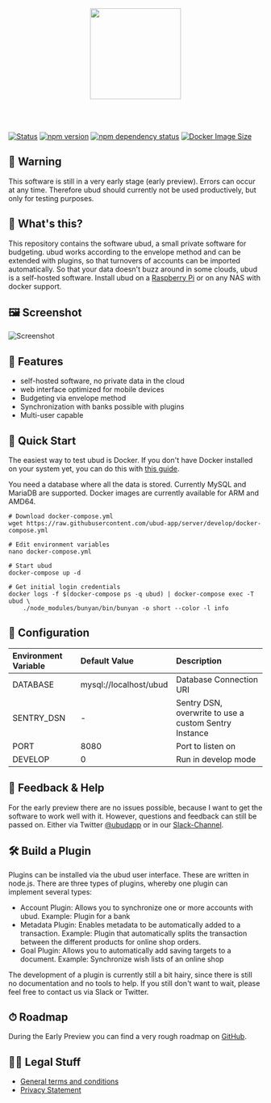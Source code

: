 <div align="center">
    <img src="https://d.sebbo.net/logo-Y9mgixZOSPhuRV2q1zXPU1gBuYboyGuPf12VWN3zo4ixz5v51vxyyYGVt0MFnqkXjak0igKbyqkpxGf8IGKj9wKKtrpVwZg4cRXV.svg" width="180" /><br />
    <br /><br /><br />
</div>

[![Status](https://img.shields.io/github/workflow/status/ubud-app/server/Release/master?style=flat-square)](https://github.com/ubud-app/server/actions)
[![npm version](https://img.shields.io/npm/v/@ubud-app/server?color=blue&label=version&style=flat-square)](https://www.npmjs.com/package/@ubud-app/server)
[![npm dependency status](https://img.shields.io/librariesio/release/npm/@ubud-app/server?style=flat-square)](https://www.npmjs.com/package/@ubud-app/server)
[![Docker Image Size](https://img.shields.io/docker/image-size/ubud/server/next?style=flat-square)](https://hub.docker.com/r/ubud/server)

## 🚨 Warning

This software is still in a very early stage (early preview). Errors can occur at any time. Therefore ubud should currently not be used productively, but only for testing purposes.


## 🧐 What's this?

This repository contains the software ubud, a small private software for budgeting. ubud works according to the envelope method and can be extended with plugins, so that turnovers of accounts can be imported automatically. So that your data doesn't buzz around in some clouds, ubud is a self-hosted software. Install ubud on a [Raspberry Pi](https://www.raspberrypi.org/) or on any NAS with docker support.


## 🖼 Screenshot

![Screenshot](https://d.sebbo.net/macbookpro13_front-UcPy3pEMhoqNuzqBJwY0nwV4DMPOAFu9h7SGxUSXXATFArbW5UPLQOBnkbw3R7CEsrponXZQ5SrYPs7hViVVKIhzJ2UmckumiVDh.png)


## 🎉 Features

- self-hosted software, no private data in the cloud
- web interface optimized for mobile devices
- Budgeting via envelope method
- Synchronization with banks possible with plugins
- Multi-user capable


## 🐳 Quick Start

The easiest way to test ubud is Docker. If you don't have Docker installed on your system yet, you can do this with [this guide](https://docs.docker.com/install/).

You need a database where all the data is stored. Currently MySQL and MariaDB are supported. Docker images are currently available for ARM and AMD64.

```
# Download docker-compose.yml
wget https://raw.githubusercontent.com/ubud-app/server/develop/docker-compose.yml

# Edit environment variables
nano docker-compose.yml

# Start ubud
docker-compose up -d

# Get initial login credentials
docker logs -f $(docker-compose ps -q ubud) | docker-compose exec -T ubud \
    ./node_modules/bunyan/bin/bunyan -o short --color -l info
```


## 🔧 Configuration
| Environment Variable | Default Value | Description |
|:------- |:------------------- |:------------------ |
|DATABASE|mysql://localhost/ubud|Database Connection URI|
|SENTRY_DSN|-|Sentry DSN, overwrite to use a custom Sentry Instance|
|PORT|8080|Port to listen on|
|DEVELOP|0|Run in develop mode|


## 💬 Feedback & Help

For the early preview there are no issues possible, because I want to get the software to work well with it. However, questions and feedback can still be passed on. Either via Twitter [@ubudapp](https://twitter.com/ubudapp) or in our [Slack-Channel](https://join.slack.com/t/ubud-app/shared_invite/enQtNzAzNTU0MjM2MzUzLTY5MGRiZDE5ZDAyMDc3NDZkNGZlOGQxMTc2ZjA1NzEwZDk5ODc5YTc4MTg5N2VlYzY0ODViODZkNmQ0YTQ0MDk).


## 🛠 Build a Plugin

Plugins can be installed via the ubud user interface. These are written in node.js. There are three types of plugins, whereby one plugin can implement several types:

- Account Plugin: Allows you to synchronize one or more accounts with ubud. Example: Plugin for a bank
- Metadata Plugin: Enables metadata to be automatically added to a transaction. Example: Plugin that automatically splits the transaction between the different products for online shop orders.
- Goal Plugin: Allows you to automatically add saving targets to a document. Example: Synchronize wish lists of an online shop

The development of a plugin is currently still a bit hairy, since there is still no documentation and no tools to help. If you still don't want to wait, please feel free to contact us via Slack or Twitter.


## ⏱ Roadmap

During the Early Preview you can find a very rough roadmap on [GitHub](https://github.com/orgs/ubud-app/projects/1).


## 👩‍⚖️ Legal Stuff

- [General terms and conditions](https://github.com/ubud-app/server/blob/develop/Terms.md)
- [Privacy Statement](https://github.com/ubud-app/server/blob/develop/Privacy.md)
